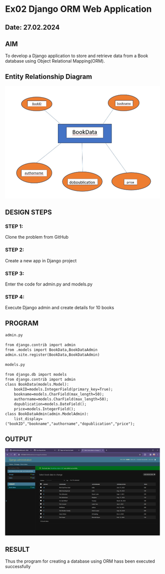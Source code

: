 # Ex02 Django ORM Web Application
## Date: 27.02.2024

## AIM
To develop a Django application to store and retrieve data from a Book database using Object Relational Mapping(ORM).

## Entity Relationship Diagram

![alt text](<ER Diagram.jpg>)

## DESIGN STEPS

### STEP 1:
Clone the problem from GitHub

### STEP 2:
Create a new app in Django project

### STEP 3:
Enter the code for admin.py and models.py

### STEP 4:
Execute Django admin and create details for 10 books

## PROGRAM
```
admin.py

from django.contrib import admin
from .models import BookData,BookDataAdmin
admin.site.register(BookData,BookDataAdmin)

models.py

from django.db import models
from django.contrib import admin
class BookData(models.Model):
	bookID=models.IntegerField(primary_key=True);
	bookname=models.CharField(max_length=50);
	authorname=models.CharField(max_length=50);
	dopublication=models.DateField();
	price=models.IntegerField();
class BookDataAdmin(admin.ModelAdmin):
	list_display=("bookID","bookname","authorname","dopublication","price");
```

## OUTPUT

![alt text](<Screenshot 2024-03-23 114911.png>)


## RESULT
Thus the program for creating a database using ORM hass been executed successfully

